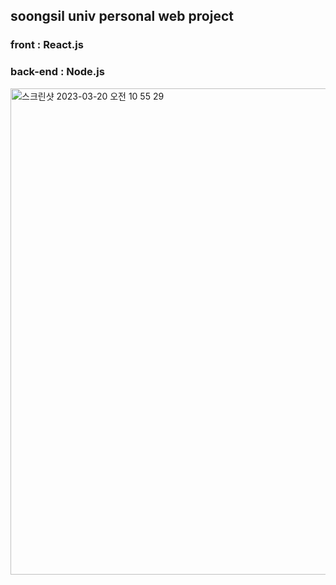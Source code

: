 ## soongsil univ personal web project

### front : React.js
### back-end : Node.js

<img width="778" alt="스크린샷 2023-03-20 오전 10 55 29" src="https://user-images.githubusercontent.com/58875626/226229163-407e0a5c-4b37-4af3-a06b-ba80be2ea414.png">

